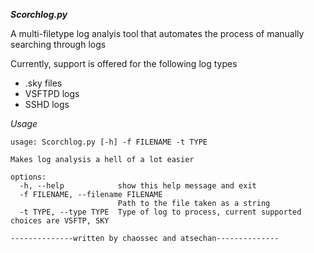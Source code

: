 ***Scorchlog.py***

A multi-filetype log analyis tool that automates the process of manually searching through logs

Currently, support is offered for the following log types
- .sky files
- VSFTPD logs
- SSHD logs 

*Usage*
```
usage: Scorchlog.py [-h] -f FILENAME -t TYPE

Makes log analysis a hell of a lot easier

options:
  -h, --help            show this help message and exit
  -f FILENAME, --filename FILENAME
                        Path to the file taken as a string
  -t TYPE, --type TYPE  Type of log to process, current supported choices are VSFTP, SKY

--------------written by chaossec and atsechan--------------
```
